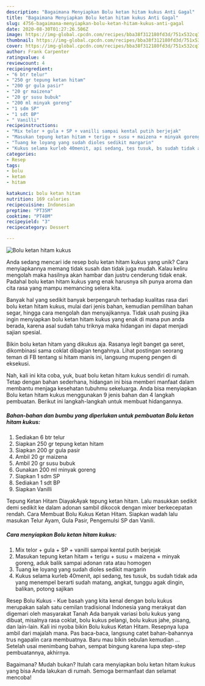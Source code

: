 ```yaml
---
description: "Bagaimana Menyiapkan Bolu ketan hitam kukus Anti Gagal"
title: "Bagaimana Menyiapkan Bolu ketan hitam kukus Anti Gagal"
slug: 4756-bagaimana-menyiapkan-bolu-ketan-hitam-kukus-anti-gagal
date: 2020-08-30T01:27:26.506Z
image: https://img-global.cpcdn.com/recipes/bba38f312180fd3d/751x532cq70/bolu-ketan-hitam-kukus-foto-resep-utama.jpg
thumbnail: https://img-global.cpcdn.com/recipes/bba38f312180fd3d/751x532cq70/bolu-ketan-hitam-kukus-foto-resep-utama.jpg
cover: https://img-global.cpcdn.com/recipes/bba38f312180fd3d/751x532cq70/bolu-ketan-hitam-kukus-foto-resep-utama.jpg
author: Frank Carpenter
ratingvalue: 4
reviewcount: 4
recipeingredient:
- "6 btr telur"
- "250 gr tepung ketan hitam"
- "200 gr gula pasir"
- "20 gr maizena"
- "20 gr susu bubuk"
- "200 ml minyak goreng"
- "1 sdm SP"
- "1 sdt BP"
- " Vanilli"
recipeinstructions:
- "Mix telor + gula + SP + vanilli sampai kental putih berjejak"
- "Masukan tepung ketan hitam + terigu + susu + maizena + minyak goreng, aduk balik sampai adonan rata atau homogen"
- "Tuang ke loyang yang sudah dioles sedikit margarin"
- "Kukus selama kurleb 40menit, api sedang, tes tusuk, bs sudah tidak ada yang menempel berarti sudah matang, angkat, tunggu agak dingin, balikan, potong sajikan"
categories:
- Resep
tags:
- bolu
- ketan
- hitam

katakunci: bolu ketan hitam 
nutrition: 169 calories
recipecuisine: Indonesian
preptime: "PT35M"
cooktime: "PT40M"
recipeyield: "3"
recipecategory: Dessert

---
```



![Bolu ketan hitam kukus](https://img-global.cpcdn.com/recipes/bba38f312180fd3d/751x532cq70/bolu-ketan-hitam-kukus-foto-resep-utama.jpg)

Anda sedang mencari ide resep bolu ketan hitam kukus yang unik? Cara menyiapkannya memang tidak susah dan tidak juga mudah. Kalau keliru mengolah maka hasilnya akan hambar dan justru cenderung tidak enak. Padahal bolu ketan hitam kukus yang enak harusnya sih punya aroma dan cita rasa yang mampu memancing selera kita.

Banyak hal yang sedikit banyak berpengaruh terhadap kualitas rasa dari bolu ketan hitam kukus, mulai dari jenis bahan, kemudian pemilihan bahan segar, hingga cara mengolah dan menyajikannya. Tidak usah pusing jika ingin menyiapkan bolu ketan hitam kukus yang enak di mana pun anda berada, karena asal sudah tahu triknya maka hidangan ini dapat menjadi sajian spesial.

Bikin bolu ketan hitam yang dikukus aja. Rasanya legit banget ga seret, dikombinasi sama coklat dibagian tengahnya. Lihat postingan seorang teman di FB tentang si hitam manis ini, langsung mupeng pengen di eksekusi.


Nah, kali ini kita coba, yuk, buat bolu ketan hitam kukus sendiri di rumah. Tetap dengan bahan sederhana, hidangan ini bisa memberi manfaat dalam membantu menjaga kesehatan tubuhmu sekeluarga. Anda bisa menyiapkan Bolu ketan hitam kukus menggunakan 9 jenis bahan dan 4 langkah pembuatan. Berikut ini langkah-langkah untuk membuat hidangannya.

<!--inarticleads1-->

##### Bahan-bahan dan bumbu yang diperlukan untuk pembuatan Bolu ketan hitam kukus:

1. Sediakan 6 btr telur
1. Siapkan 250 gr tepung ketan hitam
1. Siapkan 200 gr gula pasir
1. Ambil 20 gr maizena
1. Ambil 20 gr susu bubuk
1. Gunakan 200 ml minyak goreng
1. Siapkan 1 sdm SP
1. Sediakan 1 sdt BP
1. Siapkan  Vanilli


Tepung Ketan Hitam DiayakAyak tepung ketan hitam. Lalu masukkan sedikit demi sedikit ke dalam adonan sambil dikocok dengan mixer berkecepatan rendah. Cara Membuat Bolu Kukus Ketan Hitam. Siapkan wadah lalu masukan Telur Ayam, Gula Pasir, Pengemulsi SP dan Vanili. 

<!--inarticleads2-->

##### Cara menyiapkan Bolu ketan hitam kukus:

1. Mix telor + gula + SP + vanilli sampai kental putih berjejak
1. Masukan tepung ketan hitam + terigu + susu + maizena + minyak goreng, aduk balik sampai adonan rata atau homogen
1. Tuang ke loyang yang sudah dioles sedikit margarin
1. Kukus selama kurleb 40menit, api sedang, tes tusuk, bs sudah tidak ada yang menempel berarti sudah matang, angkat, tunggu agak dingin, balikan, potong sajikan


Resep Bolu Kukus - Kue basah yang kita kenal dengan bolu kukus merupakan salah satu cemilan tradisional Indonesia yang merakyat dan digemari oleh masyarakat Tanah Ada banyak variasi bolu kukus yang dibuat, misalnya rasa coklat, bolu kukus pelangi, bolu kukus jahe, pisang, dan lain-lain. Kali ini nyoba bikin Bolu kukus Ketan Hitam. Resepnya lupa ambil dari majalah mana. Pas baca-baca, langsung catet bahan-bahannya trus ngapalin cara membuatnya. Baru mau bikin sebulan kemudian … Setelah usai menimbang bahan, sempat bingung karena lupa step-step pembuatannya, akhirnya. 

Bagaimana? Mudah bukan? Itulah cara menyiapkan bolu ketan hitam kukus yang bisa Anda lakukan di rumah. Semoga bermanfaat dan selamat mencoba!
